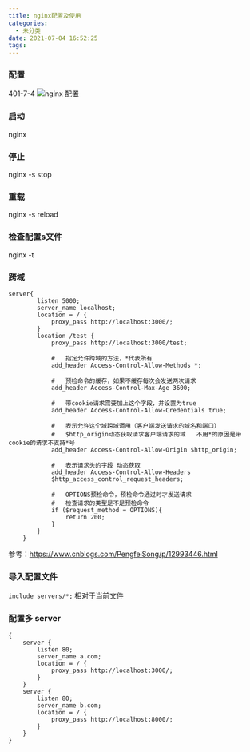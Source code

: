 ```yaml
---
title: nginx配置及使用
categories:
  - 未分类
date: 2021-07-04 16:52:25
tags:
---
```

### 配置
401-7-4
![nginx 配置](https://img.mukewang.com/szimg/5fa518a400014c8019201080.jpg)

### 启动
nginx

### 停止
nginx -s stop

### 重载
nginx -s reload

### 检查配置s文件
nginx -t
### 跨域
```
server{
        listen 5000;
        server_name localhost;
        location = / {
            proxy_pass http://localhost:3000/;
        }
        location /test {
            proxy_pass http://localhost:3000/test;

            #   指定允许跨域的方法，*代表所有
            add_header Access-Control-Allow-Methods *;

            #   预检命令的缓存，如果不缓存每次会发送两次请求
            add_header Access-Control-Max-Age 3600;

            #   带cookie请求需要加上这个字段，并设置为true
            add_header Access-Control-Allow-Credentials true;

            #   表示允许这个域跨域调用（客户端发送请求的域名和端口） 
            #   $http_origin动态获取请求客户端请求的域   不用*的原因是带cookie的请求不支持*号
            add_header Access-Control-Allow-Origin $http_origin;

            #   表示请求头的字段 动态获取
            add_header Access-Control-Allow-Headers 
            $http_access_control_request_headers;

            #   OPTIONS预检命令，预检命令通过时才发送请求
            #   检查请求的类型是不是预检命令
            if ($request_method = OPTIONS){
                return 200;
            }
        }
    }
```
参考：https://www.cnblogs.com/PengfeiSong/p/12993446.html

### 导入配置文件
`include servers/*;`
相对于当前文件
### 配置多 server

```
{
    server {
        listen 80;
        server_name a.com;
        location = / {
            proxy_pass http://localhost:3000/;
        }
    }
    server {
        listen 80;
        server_name b.com;
        location = / {
            proxy_pass http://localhost:8000/;
        }
    }
}
```